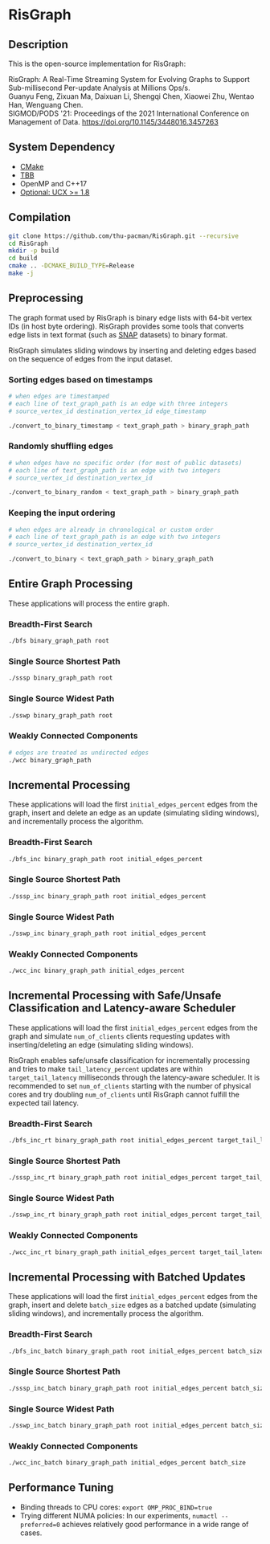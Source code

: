 # RisGraph

## Description
This is the open-source implementation for RisGraph:

RisGraph: A Real-Time Streaming System for Evolving Graphs to Support Sub-millisecond Per-update Analysis at Millions Ops/s.  
Guanyu Feng, Zixuan Ma, Daixuan Li, Shengqi Chen, Xiaowei Zhu, Wentao Han, Wenguang Chen.  
SIGMOD/PODS '21: Proceedings of the 2021 International Conference on Management of Data. https://doi.org/10.1145/3448016.3457263

## System Dependency
 - [CMake](https://gitlab.kitware.com/cmake/cmake)
 - [TBB](https://github.com/oneapi-src/oneTBB) 
 - OpenMP and C++17
 - [Optional: UCX >= 1.8](https://github.com/openucx/ucx) 

## Compilation
```bash
git clone https://github.com/thu-pacman/RisGraph.git --recursive
cd RisGraph
mkdir -p build
cd build
cmake .. -DCMAKE_BUILD_TYPE=Release
make -j
```

## Preprocessing

The graph format used by RisGraph is binary edge lists with 64-bit vertex IDs (in host byte ordering).
RisGraph provides some tools that converts edge lists in text format (such as [SNAP](https://snap.stanford.edu/data) datasets) to binary format. 

RisGraph simulates sliding windows by inserting and deleting edges based on the sequence of edges from the input dataset.

### Sorting edges based on timestamps

```bash
# when edges are timestamped
# each line of text_graph_path is an edge with three integers
# source_vertex_id destination_vertex_id edge_timestamp

./convert_to_binary_timestamp < text_graph_path > binary_graph_path
```

### Randomly shuffling edges

```bash
# when edges have no specific order (for most of public datasets)
# each line of text_graph_path is an edge with two integers
# source_vertex_id destination_vertex_id

./convert_to_binary_random < text_graph_path > binary_graph_path
```

### Keeping the input ordering

```bash
# when edges are already in chronological or custom order
# each line of text_graph_path is an edge with two integers
# source_vertex_id destination_vertex_id

./convert_to_binary < text_graph_path > binary_graph_path
```

## Entire Graph Processing
These applications will process the entire graph. 

### Breadth-First Search
```bash
./bfs binary_graph_path root
```

### Single Source Shortest Path
```bash
./sssp binary_graph_path root
```

### Single Source Widest Path
```bash
./sswp binary_graph_path root
```

### Weakly Connected Components
```bash
# edges are treated as undirected edges
./wcc binary_graph_path
```

## Incremental Processing
These applications will load the first `initial_edges_percent` edges from the graph, insert and delete an edge as an update (simulating sliding windows), and incrementally process the algorithm.

### Breadth-First Search
```bash
./bfs_inc binary_graph_path root initial_edges_percent
```

### Single Source Shortest Path
```bash
./sssp_inc binary_graph_path root initial_edges_percent
```

### Single Source Widest Path
```bash
./sswp_inc binary_graph_path root initial_edges_percent
```

### Weakly Connected Components
```bash
./wcc_inc binary_graph_path initial_edges_percent
```

## Incremental Processing with Safe/Unsafe Classification and Latency-aware Scheduler
These applications will load the first `initial_edges_percent` edges from the graph and simulate `num_of_clients` clients requesting updates with inserting/deleting an edge (simulating sliding windows). 

RisGraph enables safe/unsafe classification for incrementally processing and tries to make `tail_latency_percent` updates are within `target_tail_latency` milliseconds through the latency-aware scheduler. It is recommended to set `num_of_clients` starting with the number of physical cores and try doubling `num_of_clients` until RisGraph cannot fulfill the expected tail latency.

### Breadth-First Search
```bash
./bfs_inc_rt binary_graph_path root initial_edges_percent target_tail_latency tail_latency_percent num_of_clients
```

### Single Source Shortest Path
```bash
./sssp_inc_rt binary_graph_path root initial_edges_percent target_tail_latency tail_latency_percent num_of_clients
```

### Single Source Widest Path
```bash
./sswp_inc_rt binary_graph_path root initial_edges_percent target_tail_latency tail_latency_percent num_of_clients
```

### Weakly Connected Components
```bash
./wcc_inc_rt binary_graph_path initial_edges_percent target_tail_latency tail_latency_percent num_of_clients
```


## Incremental Processing with Batched Updates
These applications will load the first `initial_edges_percent` edges from the graph, insert and delete `batch_size` edges as a batched update (simulating sliding windows), and incrementally process the algorithm.

### Breadth-First Search
```bash
./bfs_inc_batch binary_graph_path root initial_edges_percent batch_size
```

### Single Source Shortest Path
```bash
./sssp_inc_batch binary_graph_path root initial_edges_percent batch_size
```

### Single Source Widest Path
```bash
./sswp_inc_batch binary_graph_path root initial_edges_percent batch_size
```

### Weakly Connected Components
```bash
./wcc_inc_batch binary_graph_path initial_edges_percent batch_size
```


## Performance Tuning
* Binding threads to CPU cores: `export OMP_PROC_BIND=true`
* Trying different NUMA policies: In our experiments, `numactl --preferred=0` achieves relatively good performance in a wide range of cases.
